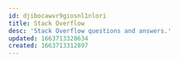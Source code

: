 ```yaml
---
id: djibocawvr9giosnl1nlori
title: Stack Overflow
desc: 'Stack Overflow questions and answers.'
updated: 1663713328634
created: 1663713312897
---
```

